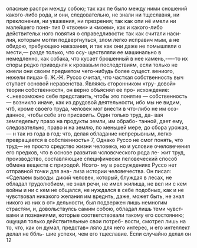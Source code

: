 опасные распри между собою; так как пе было между
ними сношений какого-либо рода, и они, следовательно,
не знали ни тщеславня, ни преклонения, ни уважения,
ни презрения; так как опи нё имели ни малейшего поня-
тия 0 «твоем» и «моем», как и какого-либо действительх
ного повятия о справедливости: так как считали наси-
лия, которым могли подвергнуться, злом легко исправич
мым, а не обидою, требующею наказания, и так как они
даже не помышляли о мести,— разде только, что осу-
ществляли ее машинально в немедленно, как собака, что
кусает брошенный в нее камень,-—-то их споры редко
приводнля к кровавым последствиям, если только не
кмели они своим предметом чего-нибудь более сущест.
вениого, нежели пиша» 6.
Ж.-Ж. Руссо считал, что часткая собственность выч
ступает основой неравенства. Являясь сторонником «тру-
довой» теорин собственностн, он верно объяснял ее про-
исхождение: <..невозможно себе представить, чтобы
это понятие — собственность — возникло иначе, как из
друдовой деятельности, ибо мы не видим, чтб, кроме
своего труда, человек мог внести в что-либо не им соз-
данное, чтобы себе это присвоить. Один только труд, да-
вая земледельгу празо на продукты земли, им обрабо-
танной, дает ему, следовательно, право и на землю, по
меньшей мере, до сбора урожая,— н так из года в год:
что, делая обладание непрерывным, легко превращается
в собственность» 7,
Однако Руссо не смог понять, что труд— не просто
средство жизни человека, но и условие очеловечения его
предков, что в основе развития чсловсческого рода ле-
жит труд, производство, составляющие специфически
пеловеческий способ обмена веществ с природой. Ноэто-
му в рассуждениях Руссо нет отправной точки для ана-
лиза истории человечества. Он писал: «Сделаем выводы:
дикий человек, который, блуждая в лесах, не обладал
трудолюбием, не знал речи, не имел жилища, не вел ии
с кем войны и ни с кем не общался, не нуждался в себе
подобных, как и не чувствовал никакого желания им
вреднть, даже, может быть, не знал никого из них в от»
дельности, был подвержен лишь немногим страстям, и,
довольствулсь самим собою, обладал лишь теми чувст-
вами и познаниями, которые соответствовали такому его
состоянию; ощущал только действительные свои потреб-
вости, смотрел лишь на то, что, как он думал, представ»
ляло для него интерес, и его интеллект делал не ббль-
шие успехи, чем его тщеславие. Если случайно делал он
12
